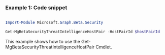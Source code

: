 ### Example 1: Code snippet

```powershell

Import-Module Microsoft.Graph.Beta.Security

Get-MgBetaSecurityThreatIntelligenceHostPair -HostPairId $hostPairId

```
This example shows how to use the Get-MgBetaSecurityThreatIntelligenceHostPair Cmdlet.

